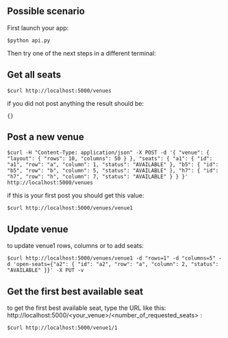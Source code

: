 ## Possible scenario
First launch your app:
```
$python api.py
```

Then try one of the next steps in a different terminal:


## Get all seats

```
$curl http://localhost:5000/venues
```

if you did not post anything the result should be:

```
{}
```

## Post a new venue

```
$curl -H "Content-Type: application/json" -X POST -d '{ "venue": { "layout": { "rows": 10, "columns": 50 } }, "seats": { "a1": { "id": "a1", "row": "a", "column": 1, "status": "AVAILABLE" }, "b5": { "id": "b5", "row": "b", "column": 5, "status": "AVAILABLE" }, "h7": { "id": "h7", "row": "h", "column": 7, "status": "AVAILABLE" } } }'  http://localhost:5000/venues
```

if this is your first post you should get this value:

```
$curl http://localhost:5000/venues/venue1
```

## Update venue

to update venue1 rows, columns or to add seats:

```
$curl http://localhost:5000/venues/venue1 -d "rows=1" -d "columns=5" -d 'open-seats={"a2": { "id": "a2", "row": "a", "column": 2, "status": "AVAILABLE" }}' -X PUT -v
```

## Get the first best available seat

to get the first best available seat, type the URL like this:
http://localhost:5000/<your_venue>/<number_of_requested_seats> :

```
$curl http://localhost:5000/venue1/1
```
